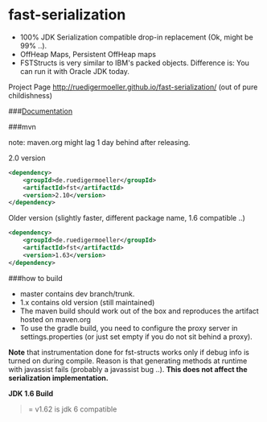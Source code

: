 fast-serialization
==================

* 100% JDK Serialization compatible drop-in replacement (Ok, might be 99% ..).
* OffHeap Maps, Persistent OffHeap maps
* FSTStructs is very similar to IBM's packed objects. Difference is: You can run it with Oracle JDK today.

Project Page http://ruedigermoeller.github.io/fast-serialization/  (out of pure childishness)

###[Documentation](https://github.com/RuedigerMoeller/fast-serialization/wiki)

###mvn

note: maven.org might lag 1 day behind after releasing.

2.0 version
```.xml
<dependency>
    <groupId>de.ruedigermoeller</groupId>
    <artifactId>fst</artifactId>
    <version>2.10</version>
</dependency>
```

Older version (slightly faster, different package name, 1.6 compatible ..)
```.xml
<dependency>
    <groupId>de.ruedigermoeller</groupId>
    <artifactId>fst</artifactId>
    <version>1.63</version>
</dependency>
```

###how to build 

* master contains dev branch/trunk.
* 1.x contains old version (still maintained)
* The maven build should work out of the box and reproduces the artifact hosted on maven.org
* To use the gradle build, you need to configure the proxy server in settings.properties (or just set empty if you do not sit behind a proxy).

<b>Note</b> that instrumentation done for fst-structs works only if debug info is turned on during compile. Reason is that generating methods at runtime with javassist fails (probably a javassist bug ..). 
<b>This does not affect the serialization implementation. </b>

<b>JDK 1.6 Build</b>
>= v1.62 is jdk 6 compatible
